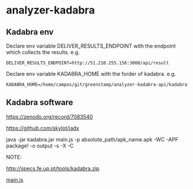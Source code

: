 # analyzer-kadabra

## Kadabra env

Declare env variable DELIVER_RESULTS_ENDPOINT with the endpoint which collects the results.
e.g.

```
DELIVER_RESULTS_ENDPOINT=http://51.210.255.156:3000/api/result
```

Declare env variable KADABRA_HOME with the forder of kadabra.
e.g.

```
KADABRA_HOME=/home/campos/git/greenstamp/analyzer-kadabra-api/kadabra
```


## Kadabra software

https://zenodo.org/record/7083540

https://github.com/skylot/jadx

java -jar kadabra.jar main.js -p absolute_path/apk_name.apk -WC -APF package! -o output -s -X -C

NOTE: 

http://specs.fe.up.pt/tools/kadabra.zip

[main.js](uploads/b61a7394513b3a4f2b97fd23ee65c5eb/main.js)
